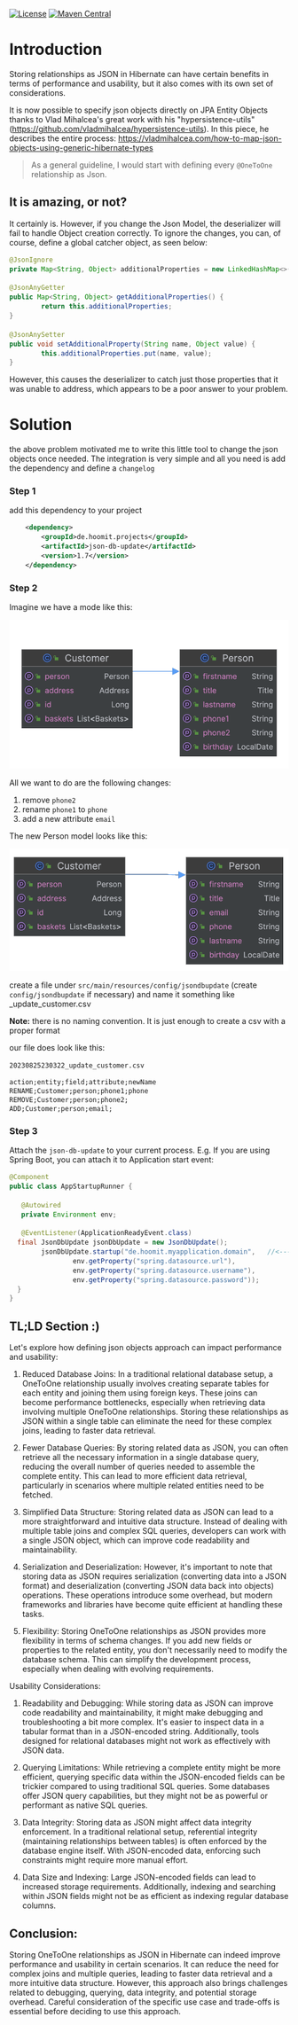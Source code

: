 [![License](https://img.shields.io/github/license/hoomb/json-db-update.svg)](https://raw.githubusercontent.com/hoomb/json-db-update/master/LICENSE)
[![Maven Central](https://img.shields.io/maven-central/v/de.hoomit.projects/json-db-update.svg)](https://central.sonatype.com/artifact/de.hoomit.projects/json-db-update/)

# Introduction

Storing relationships as JSON in Hibernate can have certain benefits in terms of performance and usability, but it also comes with its own set of considerations. 

It is now possible to specify json objects directly on JPA Entity Objects thanks to Vlad Mihalcea's great work with his "hypersistence-utils" (https://github.com/vladmihalcea/hypersistence-utils).
In this piece, he describes the entire process: https://vladmihalcea.com/how-to-map-json-objects-using-generic-hibernate-types

> As a general guideline, I would start with defining every `@OneToOne` relationship as Json.

## It is amazing, or not?

It certainly is. However, if you change the Json Model, the deserializer will fail to handle Object creation correctly. To ignore the changes, you can, of course, define a global catcher object, as seen below:

```java
@JsonIgnore
private Map<String, Object> additionalProperties = new LinkedHashMap<>();

@JsonAnyGetter
public Map<String, Object> getAdditionalProperties() {
        return this.additionalProperties;
}

@JsonAnySetter
public void setAdditionalProperty(String name, Object value) {
        this.additionalProperties.put(name, value);
}
```

However, this causes the deserializer to catch just those properties that it was unable to address, which appears to be a poor answer to your problem.

# Solution

the above problem motivated me to write this little tool to change the json objects once needed. 
The integration is very simple and all you need is add the dependency and define a `changelog`

### Step 1

add this dependency to your project

```xml
    <dependency>
        <groupId>de.hoomit.projects</groupId>
        <artifactId>json-db-update</artifactId>
        <version>1.7</version>
    </dependency>
```

### Step 2

Imagine we have a mode like this:

![Customer_old.png](.github%2FCustomer_old.png)


All we want to do are the following changes:

1. remove `phone2`
2. rename `phone1` to `phone`
3. add a new attribute `email`

The new Person model looks like this:

![Customer_new.png](.github%2FCustomer_new.png)


create a file under `src/main/resources/config/jsondbupdate` (create `config/jsondbupdate` if necessary) and name it something like <timestamp>_update_customer.csv

**Note:** there is no naming convention. It is just enough to create a csv with a proper format

our file does look like this:

`20230825230322_update_customer.csv`

```csv
action;entity;field;attribute;newName
RENAME;Customer;person;phone1;phone
REMOVE;Customer;person;phone2;
ADD;Customer;person;email;
```

### Step 3

Attach the `json-db-update` to your current process. E.g. If you are using Spring Boot, you can attach it to Application start event:

```java
@Component
public class AppStartupRunner {
   
   @Autowired 
   private Environment env;

   @EventListener(ApplicationReadyEvent.class)
  final JsonDbUpdate jsonDbUpdate = new JsonDbUpdate();
        jsonDbUpdate.startup("de.hoomit.myapplication.domain",   //<---- this is the package where you keep your entities
                env.getProperty("spring.datasource.url"),
                env.getProperty("spring.datasource.username"),
                env.getProperty("spring.datasource.password"));
  }
}
```

## TL;LD Section :)

Let's explore how defining json objects approach can impact performance and usability:

1. Reduced Database Joins:
   In a traditional relational database setup, a OneToOne relationship usually involves creating separate tables for each entity and joining them using foreign keys. These joins can become performance bottlenecks, especially when retrieving data involving multiple OneToOne relationships. Storing these relationships as JSON within a single table can eliminate the need for these complex joins, leading to faster data retrieval.

2. Fewer Database Queries:
   By storing related data as JSON, you can often retrieve all the necessary information in a single database query, reducing the overall number of queries needed to assemble the complete entity. This can lead to more efficient data retrieval, particularly in scenarios where multiple related entities need to be fetched.

3. Simplified Data Structure:
   Storing related data as JSON can lead to a more straightforward and intuitive data structure. Instead of dealing with multiple table joins and complex SQL queries, developers can work with a single JSON object, which can improve code readability and maintainability.

4. Serialization and Deserialization:
   However, it's important to note that storing data as JSON requires serialization (converting data into a JSON format) and deserialization (converting JSON data back into objects) operations. These operations introduce some overhead, but modern frameworks and libraries have become quite efficient at handling these tasks.

5. Flexibility:
   Storing OneToOne relationships as JSON provides more flexibility in terms of schema changes. If you add new fields or properties to the related entity, you don't necessarily need to modify the database schema. This can simplify the development process, especially when dealing with evolving requirements.

Usability Considerations:

1. Readability and Debugging:
   While storing data as JSON can improve code readability and maintainability, it might make debugging and troubleshooting a bit more complex. It's easier to inspect data in a tabular format than in a JSON-encoded string. Additionally, tools designed for relational databases might not work as effectively with JSON data.

2. Querying Limitations:
   While retrieving a complete entity might be more efficient, querying specific data within the JSON-encoded fields can be trickier compared to using traditional SQL queries. Some databases offer JSON query capabilities, but they might not be as powerful or performant as native SQL queries.

3. Data Integrity:
   Storing data as JSON might affect data integrity enforcement. In a traditional relational setup, referential integrity (maintaining relationships between tables) is often enforced by the database engine itself. With JSON-encoded data, enforcing such constraints might require more manual effort.

4. Data Size and Indexing:
   Large JSON-encoded fields can lead to increased storage requirements. Additionally, indexing and searching within JSON fields might not be as efficient as indexing regular database columns.

## Conclusion:

Storing OneToOne relationships as JSON in Hibernate can indeed improve performance and usability in certain scenarios. It can reduce the need for complex joins and multiple queries, leading to faster data retrieval and a more intuitive data structure. However, this approach also brings challenges related to debugging, querying, data integrity, and potential storage overhead. Careful consideration of the specific use case and trade-offs is essential before deciding to use this approach.

